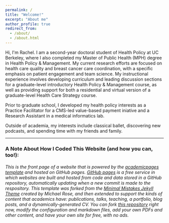 ```yaml
---
permalink: /
title: "Welcome!"
excerpt: "About me"
author_profile: true
redirect_from: 
  - /about/
  - /about.html
---
```


Hi, I'm Rachel. I am a second-year doctoral student of Health Policy at UC Berkeley, where I also completed my Master of Public Health (MPH) degree in Health Policy & Management. My current research efforts are focused on health care quality and breast cancer care coordination, with a specific emphasis on patient engagement and team science. My instructional experience involves developing curriculum and leading discussion sections for a graduate-level introductory Health Policy & Management course, as well as providing support for both a residential and virtual version of a graduate-level Health Care Strategy course. 

Prior to graduate school, I developed my health policy interests as a Practice Facilitator for a CMS-led value-based payment iniative and a Research Assistant in a medical informatics lab. 

Outside of academia, my interests include classical ballet, discovering new podcasts, and spending time with my friends and family. 

---

### A Note About How I Coded This Website (and how you can, too!):
###### This is the front page of a website that is powered by the [academicpages template](https://github.com/academicpages/academicpages.github.io) and hosted on GitHub pages. [GitHub pages](https://pages.github.com) is a free service in which websites are built and hosted from code and data stored in a GitHub repository, automatically updating when a new commit is made to the respository. This template was forked from the [Minimal Mistakes Jekyll Theme](https://mmistakes.github.io/minimal-mistakes/) created by Michael Rose, and then extended to support the kinds of content that academics have: publications, talks, teaching, a portfolio, blog posts, and a dynamically-generated CV. You can fork [this repository](https://github.com/academicpages/academicpages.github.io) right now, modify the configuration and markdown files, add your own PDFs and other content, and have your own site for free, with no ads. 


